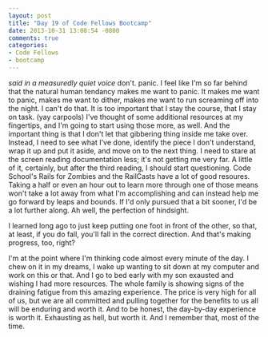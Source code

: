 ```yaml
---
layout: post
title: "Day 19 of Code Fellows Bootcamp"
date: 2013-10-31 13:08:54 -0800
comments: true
categories:
- Code Fellows
- bootcamp
---
```

 *said in a measuredly quiet voice*
  don't.  panic.
  I feel like I'm so far behind that the natural human tendancy makes me want
to panic. It makes me want to panic, makes me want to dither, makes me want
to run screaming off into the night.
  I can't do that. It is too important that I stay the course, that I stay on
task.
  (yay carpools)
  I've thought of some additional resources at my fingertips, and I'm going to
start using those more, as well. And the important thing is that I don't let
that gibbering thing inside me take over.  Instead, I need to see what I've
done, identify the piece I don't understand, wrap it up and put it aside, and
move on to the next thing. I need to stare at the screen reading documentation
less; it's not getting me very far. A little of it, certainly, but after the
third reading, I should start questioning. Code School's Rails for Zombies and
the RailCasts have a lot of good resoures. Taking a half or even an hour out
to learn more through one of those means won't take a lot away from what I'm
accomplishing and can instead help me go forward by leaps and bounds. If I'd
only pursued that a bit sooner, I'd be a lot further along. Ah well, the
perfection of hindsight.

  I learned long ago to just keep putting one foot in front of the other, so
 that, at least, if you do fall, you'll fall in the correct direction. And
 that's making progress, too, right?

 I'm at the point where I'm thinking code almost every minute of the day. I
chew on it in my dreams, I wake up wanting to sit down at my computer and
work on this or that. And I go to bed early with my son exausted and wishing
I had more resources. The whole family is showing signs of the draining
fatigue from this amazing experience. The price is very high for all of us,
but we are all committed and pulling together for the benefits to us all will
be enduring and worth it. And to be honest, the day-by-day experience is worth
it.  Exhausting as hell, but worth it.  And I remember that, most of the time.
